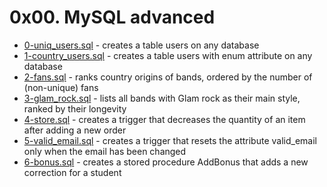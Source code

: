 # 0x00. MySQL advanced
- [0-uniq_users.sql](0-uniq_users.sql) - creates a table users on any database
- [1-country_users.sql](1-country_users.sql) - creates a table users with enum attribute on any database
- [2-fans.sql](2-fans.sql) - ranks country origins of bands, ordered by the number of (non-unique) fans
- [3-glam_rock.sql](3-glam_rock.sql) - lists all bands with Glam rock as their main style, ranked by their longevity
- [4-store.sql](4-store.sql) - creates a trigger that decreases the quantity of an item after adding a new order
- [5-valid_email.sql](5-valid_email.sql) - creates a trigger that resets the attribute valid_email only when the email has been changed
- [6-bonus.sql](6-bonus.sql) - creates a stored procedure AddBonus that adds a new correction for a student